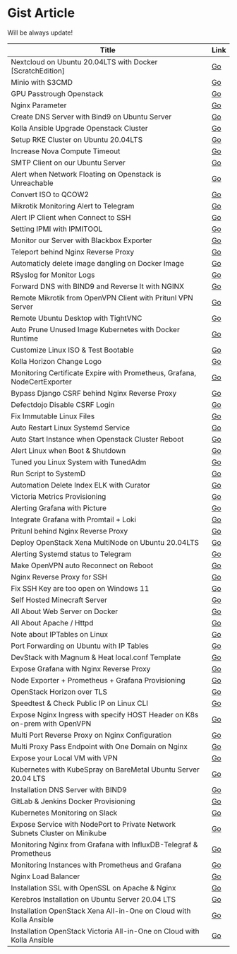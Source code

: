 # Gist Article
Will be always update!

|Title| Link|
|--|--|
| Nextcloud on Ubuntu 20.04LTS with Docker [ScratchEdition] | [Go](https://gist.github.com/gilangvperdana/cc7c92c167e4d4fa4db4fffbf76a8bb6) |
| Minio with S3CMD | [Go](https://gist.github.com/gilangvperdana/48a20a851ffd484ebd67c7dfb4b2ae74) |
| GPU Passtrough Openstack | [Go](https://gist.github.com/gilangvperdana/1a26f05e6700479f026239322adda7ad) |
| Nginx Parameter | [Go](https://gist.github.com/gilangvperdana/6b0b57aa3d7fac58d102136eebf848a0) |
| Create DNS Server with Bind9 on Ubuntu Server | [Go](https://gist.github.com/gilangvperdana/24081968f6bce720e52ff8e0acc0a433) |
| Kolla Ansible Upgrade Openstack Cluster | [Go](https://gist.github.com/gilangvperdana/d407bb8d6c26f3848dcbcde9b45630eb) |
| Setup RKE Cluster on Ubuntu 20.04LTS | [Go](https://gist.github.com/gilangvperdana/5c671145e474a8a20dd85c5b05e067bf) |
| Increase Nova Compute Timeout | [Go](https://gist.github.com/gilangvperdana/cf168f0fb90b299ba73144d1b006203a) |
| SMTP Client on our Ubuntu Server | [Go](https://gist.github.com/gilangvperdana/99bd5db021647158370a703f3086831d) |
| Alert when Network Floating on Openstack is Unreachable | [Go](https://gist.github.com/gilangvperdana/3f2479bbd72464891b0ae96a2481e7dd) |
| Convert ISO to QCOW2 | [Go](https://gist.github.com/gilangvperdana/98382539fc9a48579dcfd70e3fa117d4) |
| Mikrotik Monitoring Alert to Telegram | [Go](https://gist.github.com/gilangvperdana/0728fef597670c7f524362e713fcdd54) |
| Alert IP Client when Connect to SSH | [Go](https://gist.github.com/gilangvperdana/d979b548d5d3bfead5a31328004d00c2) |
| Setting IPMI with IPMITOOL | [Go](https://gist.github.com/gilangvperdana/e97b9c605ad90f82a6efd505fe9d6c41) |
| Monitor our Server with Blackbox Exporter | [Go](https://gist.github.com/gilangvperdana/5c5490c9ed6f434f4eb4a192486d00af) |
| Teleport behind Nginx Reverse Proxy | [Go](https://gist.github.com/gilangvperdana/a8692e0cab0e1e6d6a8efca030e4a7c6) |
| Automaticly delete image dangling on Docker Image | [Go](https://gist.github.com/gilangvperdana/6deb457f996ad9e8b4e17f88080dca0e) |
| RSyslog for Monitor Logs | [Go](https://gist.github.com/gilangvperdana/2df74947e878bbf278c45fa1df1e71d2) |
| Forward DNS with BIND9 and Reverse It with NGINX | [Go](https://gist.github.com/gilangvperdana/88bb5676777d8c8557edb3d12fc17280) |
| Remote Mikrotik from OpenVPN Client with Pritunl VPN Server | [Go](https://gist.github.com/gilangvperdana/a0017ef95e7e71a83853d9b97c20144e) |
| Remote Ubuntu Desktop with TightVNC | [Go](https://gist.github.com/gilangvperdana/8fd328d2c56978ac028067c12bbf34d5) |
| Auto Prune Unused Image Kubernetes with Docker Runtime | [Go](https://gist.github.com/gilangvperdana/7b37ef06a11fa4408bce6ee574f00c3c) |
| Customize Linux ISO & Test Bootable | [Go](https://gist.github.com/gilangvperdana/3b52ffdd14814870beb88ed34767d4d5) |
| Kolla Horizon Change Logo | [Go](https://gist.github.com/gilangvperdana/3d17a438fe7aea56bddb262c36c0991a) |
| Monitoring Certificate Expire with Prometheus, Grafana, NodeCertExporter | [Go](https://gist.github.com/gilangvperdana/5e901161c9a23778489e3ecd7d36fbe7) |
| Bypass Django CSRF behind Nginx Reverse Proxy | [Go](https://gist.github.com/gilangvperdana/0030b8068de5e0851ae348a4042eea19) |
| Defectdojo Disable CSRF Login | [Go](https://gist.github.com/gilangvperdana/5709c523b24a18bf574f4bb09f8d20ce) |
| Fix Immutable Linux Files | [Go](https://gist.github.com/gilangvperdana/79ae635af71ba14b0a1008ee7b90ed98) | 
| Auto Restart Linux Systemd Service |[Go](https://gist.github.com/gilangvperdana/1748fecdcf1b15b7280e086d7d656be0)|
| Auto Start Instance when Openstack Cluster Reboot |[Go](https://gist.github.com/gilangvperdana/ae21791a71e9017626bdd289a81d8700)|
| Alert Linux when Boot & Shutdown |[Go](https://gist.github.com/gilangvperdana/727529165e7766fabcbcd72b0ab95e6b)|
| Tuned you Linux System with TunedAdm |[Go](https://gist.github.com/gilangvperdana/ab9f07258096203291d11ee3661721f4)|
| Run Script to SystemD |[Go](https://gist.github.com/gilangvperdana/ea45401a05c3d15bcf56c792612c0f96)|
| Automation Delete Index ELK with Curator |[Go](https://gist.github.com/gilangvperdana/8f1486f38aeaf1d3f7c5d7aa2c6994d2)|
| Victoria Metrics Provisioning |[Go](https://gist.github.com/gilangvperdana/4d3fea3b2f924a550b1a47211b93f764)|
| Alerting Grafana with Picture |[Go](https://gist.github.com/gilangvperdana/859e4e80b9c1259c16fe98b55f34023d)|
| Integrate Grafana with Promtail + Loki |[Go](https://gist.github.com/gilangvperdana/c4ee8cbf1a16aebbe53e071a02b70be5)|
| Pritunl behind Nginx Reverse Proxy |[Go](https://gist.github.com/gilangvperdana/f73b9ab6c9f99e9e18735e142b77ef9f)|
| Deploy OpenStack Xena MultiNode on Ubuntu 20.04LTS |  [Go](https://gist.github.com/gilangvperdana/01d08d26e8fc11202bf5edd18c679db2)|
| Alerting Systemd status to Telegram | [Go](https://gist.github.com/gilangvperdana/8c9ec5628893e51bf87c6c6917e11be5)|
| Make OpenVPN auto Reconnect on Reboot |  [Go](https://gist.github.com/gilangvperdana/4b5c80c163b5a0937c5244c3d921dfcd)|
| Nginx Reverse Proxy for SSH |  [Go](https://gist.github.com/gilangvperdana/9b5f6179a22935cdfd0655a290b2d2ba)|
| Fix SSH Key are too open on Windows 11 |  [Go](https://gist.github.com/gilangvperdana/2cf38c24f4f7ae42b25746ade9f33b63)|
| Self Hosted Minecraft Server |  [Go](https://gist.github.com/gilangvperdana/2649d8f2ef495cd2efe9d486ff0d38f4)|
| All About Web Server on Docker |  [Go](https://gist.github.com/gilangvperdana/6955edd06f30249cd0aba18928ae9d2b)|
| All About Apache / Httpd |  [Go](https://gist.github.com/gilangvperdana/24ac833d0df0ff9b5737977b91229506)|
| Note about IPTables on Linux |  [Go](https://gist.github.com/gilangvperdana/16defd96c6f23a818fb893534c51cc74)|
| Port Forwarding on Ubuntu with IP Tables |  [Go](https://gist.github.com/gilangvperdana/8fdcfd7136d73875ee839ab8fb9f3df1)|
| DevStack with Magnum & Heat local.conf Template |  [Go](https://gist.github.com/gilangvperdana/e7e62733a945b6a2d05be08fc043c0d1)|
| Expose Grafana with Nginx Reverse Proxy |  [Go](https://gist.github.com/gilangvperdana/0ed3ea041fd2c9b0cfe497381ad1f167)|
| Node Exporter + Prometheus + Grafana Provisioning |  [Go](https://gist.github.com/gilangvperdana/2cf862107058b99ee4966203f18fcde8)|
| OpenStack Horizon over TLS |  [Go](https://gist.github.com/gilangvperdana/a035a0c2ab7ad259dc06afcd0f166cde)|
| Speedtest & Check Public IP on Linux CLI |  [Go](https://gist.github.com/gilangvperdana/f68a9b9a79eb151bf83472e775a6fea5)|
| Expose Nginx Ingress with specify HOST Header on K8s on-prem with OpenVPN |  [Go](https://gist.github.com/gilangvperdana/decbbe92c8848c41e41e59a6838ddae5)|
| Multi Port Reverse Proxy on Nginx Configuration |  [Go](https://gist.github.com/gilangvperdana/d72681fe06c4fdb7588b0b92f620610d)|
| Multi Proxy Pass Endpoint with One Domain on Nginx |  [Go](https://gist.github.com/gilangvperdana/d33a9fc2014b266bc6dd7f9c0f722922)|
| Expose your Local VM with VPN |  [Go](https://gist.github.com/gilangvperdana/1087dce6e122ea516b9cf2cbb1beaf0a)|
| Kubernetes with KubeSpray on BareMetal Ubuntu Server 20.04 LTS |  [Go](https://gist.github.com/gilangvperdana/886bc80cefdcd1be7ea356e41fa2871d)|
| Installation DNS Server with BIND9 |  [Go](https://gist.github.com/gilangvperdana/25b77505159f48b11febfbf11af0fbcb)|
| GitLab & Jenkins Docker Provisioning |  [Go](https://gist.github.com/gilangvperdana/c58ce3c0eca1bd2d7289faee6d17c50e)|
| Kubernetes Monitoring on Slack|  [Go](https://gist.github.com/gilangvperdana/3eeb59d77ef260fd713ef700414d32bf)|
| Expose Service with NodePort to Private Network Subnets Cluster on Minikube |  [Go](https://gist.github.com/gilangvperdana/2912ced3f543f7dc7f909eebd103684e)|
| Monitoring Nginx from Grafana with InfluxDB-Telegraf & Prometheus|  [Go](https://gist.github.com/gilangvperdana/0cb3244fdec504bc16b648e8c9df949b)|
| Monitoring Instances with Prometheus and Grafana |  [Go](https://gist.github.com/gilangvperdana/1394378d9c340661c46b2f1e65c62980)|
| Nginx Load Balancer|  [Go](https://gist.github.com/gilangvperdana/53a70f9a64d3f7becebfa5f3a3d54c1f)|
| Installation SSL with OpenSSL on Apache & Nginx|  [Go](https://gist.github.com/gilangvperdana/74ab7eb4e7d5e4ca76663334ed905bae)|
| Kerebros Installation on Ubuntu Server 20.04 LTS |  [Go](https://gist.github.com/gilangvperdana/3b8252f69a58a5a51a93b4fab4d097c3)|
| Installation OpenStack Xena All-in-One on Cloud with Kolla Ansible |  [Go](https://gist.github.com/gilangvperdana/356296c8f4c6726859da290321087e71)|
| Installation OpenStack Victoria All-in-One on Cloud with Kolla Ansible |  [Go](https://gist.github.com/gilangvperdana/e74b3536c0c8786c68cb3ed51e4acbd2)|
